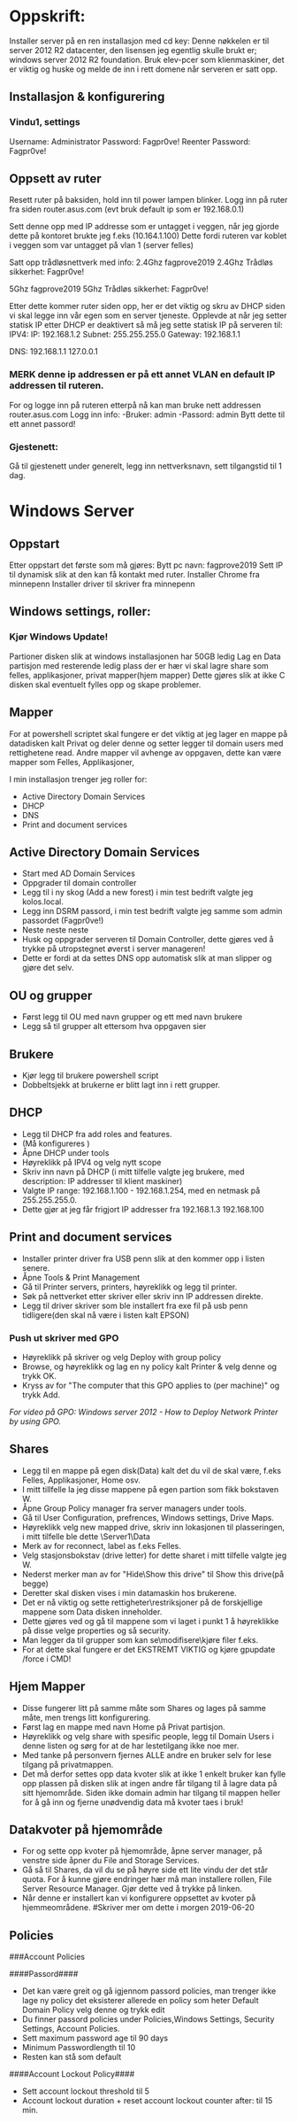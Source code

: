 # Oppskrift:

Installer server på en ren installasjon med cd key:
Denne nøkkelen er til server 2012 R2 datacenter, den lisensen jeg egentlig skulle brukt er; windows server 2012 R2 foundation.
Bruk elev-pcer som klienmaskiner, det er viktig og huske og melde de inn i rett domene når serveren er satt opp.

## Installasjon & konfigurering

### Vindu1, settings
Username: Administrator
Password: Fagpr0ve!
Reenter Password: Fagpr0ve!

## Oppsett av ruter

Resett ruter på baksiden, hold inn til power lampen blinker.
Logg inn på ruter fra siden router.asus.com (evt bruk default ip som er 192.168.0.1)

Sett denne opp med IP addresse som er untagget i veggen, når jeg gjorde dette på kontoret brukte jeg f.eks (10.164.1.100)
Dette fordi ruteren var koblet i veggen som var untagget på vlan 1 (server felles)

Satt opp trådløsnettverk med info:
2.4Ghz fagprove2019
2.4Ghz Trådløs sikkerhet: Fagpr0ve!

5Ghz fagprove2019
5Ghz Trådløs sikkerhet: Fagpr0ve!

Etter dette kommer ruter siden opp, her er det viktig og skru av DHCP siden vi skal legge inn vår egen som en server tjeneste.
Opplevde at når jeg setter statisk IP etter DHCP er deaktivert så må jeg sette statisk IP på serveren til:
IPV4:
IP: 192.168.1.2
Subnet: 255.255.255.0
Gateway: 192.168.1.1

DNS:
192.168.1.1
127.0.0.1

### MERK denne ip addressen er på ett annet VLAN en default IP addressen til ruteren.

For og logge inn på ruteren etterpå nå kan man bruke nett addressen router.asus.com
Logg inn info:
-Bruker: admin
-Passord: admin
Bytt dette til ett annet passord!

### Gjestenett:
Gå til gjestenett under generelt, legg inn nettverksnavn, sett tilgangstid til 1 dag.

# Windows Server

## Oppstart ##

Etter oppstart det første som må gjøres:
Bytt pc navn: fagprove2019
Sett IP til dynamisk slik at den kan få kontakt med ruter.
Installer Chrome fra minnepenn
Installer driver til skriver fra minnepenn

## Windows settings, roller: ##

### Kjør Windows Update!

Partioner disken slik at windows installasjonen har 50GB ledig
Lag en Data partisjon med resterende ledig plass der er hær vi skal lagre share som felles, applikasjoner, privat mapper(hjem mapper)
Dette gjøres slik at ikke C disken skal eventuelt fylles opp og skape problemer.

## Mapper
For at powershell scriptet skal fungere er det viktig at jeg lager en mappe på datadisken kalt Privat og deler denne og setter legger til domain users
med rettighetene read.
Andre mapper vil avhenge av oppgaven, dette kan være mapper som Felles, Applikasjoner,

I min installasjon trenger jeg roller for:
- Active Directory Domain Services
- DHCP
- DNS
- Print and document services

## Active Directory Domain Services
- Start med AD Domain Services
- Oppgrader til domain controller
- Legg til i ny skog (Add a new forest) i min test bedrift valgte jeg kolos.local.
- Legg inn DSRM passord, i min test bedrift valgte jeg samme som admin passordet (Fagpr0ve!)
- Neste neste neste
- Husk og oppgrader serveren til Domain Controller, dette gjøres ved å trykke på utropstegnet øverst i server manageren!
- Dette er fordi at da settes DNS opp automatisk slik at man slipper og gjøre det selv.

## OU og grupper
- Først legg til OU med navn grupper og ett med navn brukere
- Legg så til grupper alt ettersom hva oppgaven sier

## Brukere
- Kjør legg til brukere powershell script
- Dobbeltsjekk at brukerne er blitt lagt inn i rett grupper.

## DHCP
- Legg til DHCP fra add roles and features.
- (Må konfigureres )
- Åpne DHCP under tools
- Høyreklikk på IPV4 og velg nytt scope
- Skriv inn navn på DHCP (i mitt tilfelle valgte jeg brukere, med description: IP addresser til klient maskiner)
- Valgte IP range: 192.168.1.100 - 192.168.1.254, med en netmask på 255.255.255.0.
- Dette gjør at jeg får frigjort IP addresser fra 192.168.1.3 192.168.100

## Print and document services
- Installer printer driver fra USB penn slik at den kommer opp i listen senere.
- Åpne Tools & Print Management
- Gå til Printer servers, printers, høyreklikk og legg til printer.
- Søk på nettverket etter skriver eller skriv inn IP addressen direkte.
- Legg til driver skriver som ble installert fra exe fil på usb penn tidligere(den skal nå være i listen kalt EPSON)
### Push ut skriver med GPO
- Høyreklikk på skriver og velg Deploy with group policy
- Browse, og høyreklikk og lag en ny policy kalt Printer & velg denne og trykk OK.
- Kryss av for "The computer that this GPO applies to (per machine)" og trykk Add.

*For video på GPO: Windows server 2012 - How to Deploy Network Printer by using GPO.*

## Shares
- Legg til en mappe på egen disk(Data) kalt det du vil de skal være, f.eks Felles, Applikasjoner, Home osv.
- I mitt tillfelle la jeg disse mappene på egen partion som fikk bokstaven W.
- Åpne Group Policy manager fra server managers under tools.
- Gå til User Configuration, prefrences, Windows settings, Drive Maps.
- Høyreklikk velg new mapped drive, skriv inn lokasjonen til plasseringen, i mitt tilfelle ble dette \\Server1\Data
- Merk av for reconnect, label as f.eks Felles.
- Velg stasjonsbokstav (drive letter) for dette sharet i mitt tilfelle valgte jeg W.
- Nederst merker man av for "Hide\Show this drive" til Show this drive(på begge)
- Deretter skal disken vises i min datamaskin hos brukerene.
- Det er nå viktig og sette rettigheter\restriksjoner på de forskjellige mappene som Data disken inneholder.
- Dette gjøres ved og gå til mappene som vi laget i punkt 1 å høyreklikke på disse velge properties og så security.
- Man legger da til grupper som kan se\modifisere\kjøre filer f.eks.
- For at dette skal fungere er det EKSTREMT VIKTIG og kjøre gpupdate /force i CMD!

## Hjem Mapper
- Disse fungerer litt på samme måte som Shares og lages på samme måte, men trengs litt konfigurering.
- Først lag en mappe med navn Home på Privat partisjon.
- Høyreklikk og velg share with spesific people, legg til Domain Users i denne listen og sørg for at de har lestetilgang ikke noe mer.
- Med tanke på personvern fjernes ALLE andre en bruker selv for lese tilgang på privatmappen.
- Det må derfor settes opp data kvoter slik at ikke 1 enkelt bruker kan fylle opp plassen på disken slik at ingen andre får tilgang til å lagre data
på sitt hjemområde. Siden ikke domain admin har tilgang til mappen heller for å gå inn og fjerne unødvendig data må kvoter taes i bruk!

## Datakvoter på hjemområde
- For og sette opp kvoter på hjemområde, åpne server manager, på venstre side åpner du File and Storage Services.
- Gå så til Shares, da vil du se på høyre side ett lite vindu der det står quota. For å kunne gjøre endringer hær må man installere rollen, File Server Resource Manager. Gjør dette ved å trykke på linken.
- Når denne er installert kan vi konfigurere oppsettet av kvoter på hjemmeområdene.
#Skriver mer om dette i morgen 2019-06-20

## Policies

###Account Policies

####Passord####
- Det kan være greit og gå igjennom passord policies, man trenger ikke lage ny policy det eksisterer allerede en policy som heter Default Domain Policy velg denne og trykk edit
- Du finner passord policies under Policies,Windows Settings, Security Settings, Account Policies.
- Sett maximum password age til 90 days
- Minimum Passwordlength til 10
- Resten kan stå som default

####Account Lockout Policy####
- Sett account lockout threshold til 5
- Account lockout duration + reset account lockout counter after: til 15 min.



###
